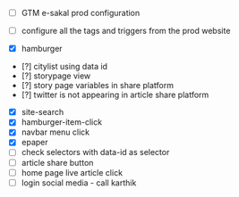 - [ ] GTM e-sakal prod configuration 
- [ ] configure all the tags and triggers from the prod website

- [x] hamburger
- [?] citylist using data id
- [?] storypage view
- [?] story page variables in share platform 
- [?] twitter is not appearing in article share platform
- [x] site-search
- [x] hamburger-item-click
- [x] navbar menu click
- [x] epaper
- [ ] check selectors with data-id as selector
- [ ] article share button
- [ ] home page live article click
- [ ] login social media - call karthik
